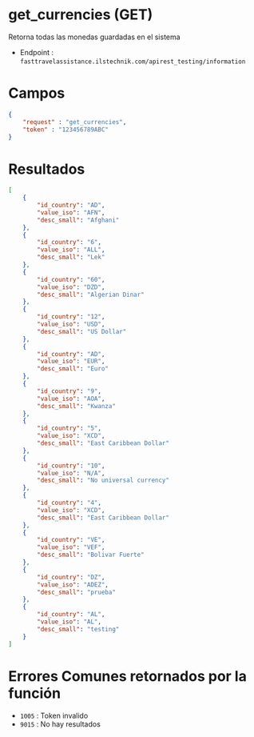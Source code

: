 # get_currencies (GET)

Retorna todas las monedas guardadas en el sistema

* Endpoint : ```fasttravelassistance.ilstechnik.com/apirest_testing/information```

# Campos

```JSON
{
    "request" : "get_currencies",
    "token" : "123456789ABC"
}
```

# Resultados

```JSON
[
    {
        "id_country": "AD",
        "value_iso": "AFN",
        "desc_small": "Afghani"
    },
    {
        "id_country": "6",
        "value_iso": "ALL",
        "desc_small": "Lek"
    },
    {
        "id_country": "60",
        "value_iso": "DZD",
        "desc_small": "Algerian Dinar"
    },
    {
        "id_country": "12",
        "value_iso": "USD",
        "desc_small": "US Dollar"
    },
    {
        "id_country": "AD",
        "value_iso": "EUR",
        "desc_small": "Euro"
    },
    {
        "id_country": "9",
        "value_iso": "AOA",
        "desc_small": "Kwanza"
    },
    {
        "id_country": "5",
        "value_iso": "XCD",
        "desc_small": "East Caribbean Dollar"
    },
    {
        "id_country": "10",
        "value_iso": "N/A",
        "desc_small": "No universal currency"
    },
    {
        "id_country": "4",
        "value_iso": "XCD",
        "desc_small": "East Caribbean Dollar"
    },
    {
        "id_country": "VE",
        "value_iso": "VEF",
        "desc_small": "Bolivar Fuerte"
    },
    {
        "id_country": "DZ",
        "value_iso": "ADEZ",
        "desc_small": "prueba"
    },
    {
        "id_country": "AL",
        "value_iso": "AL",
        "desc_small": "testing"
    }
]
```

# Errores Comunes retornados por la función

* ```1005``` : Token invalido
* ```9015``` : No hay resultados